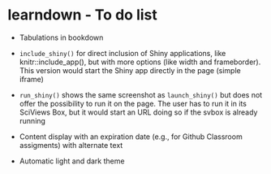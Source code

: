 # learndown - To do list

- Tabulations in bookdown

- `include_shiny()` for direct inclusion of Shiny applications, like knitr::include_app(), but with more options (like width and frameborder). This version would start the Shiny app directly in the page (simple iframe)

- `run_shiny()` shows the same screenshot as `launch_shiny()` but does not offer the possibility to run it on the page. The user has to run it in its SciViews Box, but it would start an URL doing so if the svbox is already running

- Content display with an expiration date (e.g., for Github Classroom assigments) with alternate text

- Automatic light and dark theme

